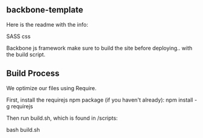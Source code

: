 ## backbone-template

Here is the readme with the info:

SASS css

Backbone js framework make sure to build the site before deploying.. with the build script.

## Build Process
We optimize our files using Require.

First, install the requirejs npm package (if you haven't already):
npm install -g requirejs

Then run build.sh, which is found in /scripts:

bash build.sh
